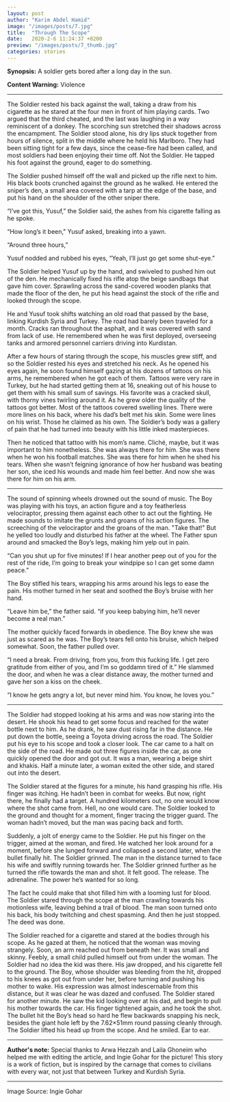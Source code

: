 ```yaml
---
layout: post
author: "Karim Abdel Hamid"
image: "/images/posts/7.jpg"
title:  "Through The Scope"
date:   2020-2-6 11:24:37 +0200
preview: "/images/posts/7_thumb.jpg"
categories: stories
---
```


**Synopsis:** A soldier gets bored after a long day in the sun.

**Content Warning:** Violence

---

The Soldier rested his back against the wall, taking a draw from his cigarette as he stared at the four men in front of him playing cards. Two argued that the third cheated, and the last was laughing in a way reminiscent of a donkey. The scorching sun stretched their shadows across the encampment. The Soldier stood alone, his dry lips stuck together from hours of silence, split in the middle where he held his Marlboro. They had been sitting tight for a few days, since the cease-fire had been called, and most soldiers had been enjoying their time off. Not the Soldier. He tapped his foot against the ground, eager to do something.

The Soldier pushed himself off the wall and picked up the rifle next to him. His black boots crunched against the ground as he walked. He entered the sniper’s den, a small area covered with a tarp at the edge of the base, and put his hand on the shoulder of the other sniper there.

“I’ve got this, Yusuf,” the Soldier said, the ashes from his cigarette falling as he spoke.

“How long’s it been," Yusuf asked, breaking into a yawn.

“Around three hours,” 

Yusuf nodded and rubbed his eyes, “Yeah, I’ll just go get some shut-eye.”

The Soldier helped Yusuf up by the hand, and swiveled to pushed him out of the den. He mechanically fixed his rifle atop the beige sandbags that gave him cover. Sprawling across the sand-covered wooden planks that made the floor of the den, he put his head against the stock of the rifle and looked through the scope.

He and Yusuf took shifts watching an old road that passed by the base, linking Kurdish Syria and Turkey. The road had barely been traveled for a month. Cracks ran throughout the asphalt, and it was covered with sand from lack of use. He remembered when he was first deployed, overseeing tanks and armored personnel carriers driving into Kurdistan.

After a few hours of staring through the scope, his muscles grew stiff, and so the Soldier rested his eyes and stretched his neck. As he opened his eyes again, he soon found himself gazing at his dozens of tattoos on his arms, he remembered when he got each of them. Tattoos were very rare in Turkey, but he had started getting them at 16, sneaking out of his house to get them with his small sum of savings. His favorite was a cracked skull, with thorny vines twirling around it. As he grew older the quality of the tattoos got better. Most of the tattoos covered swelling lines. There were more lines on his back, where his dad’s belt met his skin. Some were lines on his wrist. Those he claimed as his own. The Soldier’s body was a gallery of pain that he had turned into beauty with his little inked masterpieces.

Then he noticed that tattoo with his mom’s name. Cliché, maybe, but it was important to him nonetheless. She was always there for him. She was there when he won his football matches. She was there for him when he shed his tears. When she wasn’t feigning ignorance of how her husband was beating her son, she iced his wounds and made him feel better.  And now she was there for him on his arm.

---

The sound of spinning wheels drowned out the sound of music. The Boy was playing with his toys, an action figure and a toy featherless velociraptor, pressing them against each other to act out the fighting. He made sounds to imitate the grunts and groans of his action figures. The screeching of the velociraptor and the groans of the man. "Take that!" But he yelled too loudly and disturbed his father at the wheel. The Father spun around and smacked the Boy’s legs, making him yelp out in pain.

“Can you shut up for five minutes! If I hear another peep out of you for the rest of the ride, I’m going to break your windpipe so I can get some damn peace.”

The Boy stifled his tears, wrapping his arms around his legs to ease the pain. His mother turned in her seat and soothed the Boy’s bruise with her hand.

“Leave him be,” the father said. “if you keep babying him, he’ll never become a real man.”

The mother quickly faced forwards in obedience. The Boy knew she was just as scared as he was. The Boy’s tears fell onto his bruise, which helped somewhat. Soon, the father pulled over.

“I need a break. From driving, from you, from this fucking life. I get zero gratitude from either of you, and I’m so goddamn tired of it.” He slammed the door, and when he was a clear distance away, the mother turned and gave her son a kiss on the cheek.

“I know he gets angry a lot, but never mind him. You know, he loves you.”

---

The Soldier had stopped looking at his arms and was now staring into the desert. He shook his head to get some focus and reached for the water bottle next to him. As he drank, he saw dust rising far in the distance. He put down the bottle, seeing a Toyota driving across the road. The Soldier put his eye to his scope and took a closer look. The car came to a halt on the side of the road. He made out three figures inside the car, as one quickly opened the door and got out. It was a man, wearing a beige shirt and khakis. Half a minute later, a woman exited the other side, and stared out into the desert.

The Soldier stared at the figures for a minute, his hand grasping his rifle. His finger was itching. He hadn’t been in combat for weeks. But now, right there, he finally had a target. A hundred kilometers out, no one would know where the shot came from. Hell, no one would care. The Soldier looked to the ground and thought for a moment, finger tracing the trigger guard. The woman hadn’t moved, but the man was pacing back and forth.

Suddenly, a jolt of energy came to the Soldier. He put his finger on the trigger, aimed at the woman, and fired. He watched her look around for a moment, before she lunged forward and collapsed a second later, when the bullet finally hit. The Soldier grinned. The man in the distance turned to face his wife and swiftly running towards her. The Soldier grinned further as he turned the rifle towards the man and shot. It felt good. The release. The adrenaline. The power he’s wanted for so long.

The fact he could make that shot filled him with a looming lust for blood. The Soldier stared through the scope at the man crawling towards his motionless wife, leaving behind a trail of blood. The man soon turned onto his back, his body twitching and chest spasming. And then he just stopped. The deed was done.

The Soldier reached for a cigarette and stared at the bodies through his scope. As he gazed at them, he noticed that the woman was moving strangely. Soon, an arm reached out from beneath her. It was small and skinny. Feebly, a small child pulled himself out from under the woman. The Soldier had no idea the kid was there. His jaw dropped, and his cigarette fell to the ground. The Boy, whose shoulder was bleeding from the hit, dropped to his knees as got out from under her, before turning and pushing his mother to wake. His expression was almost indescernable from this distance, but it was clear he was dazed and confused. The Soldier stared for another minute. He saw the kid looking over at his dad, and begin to pull his mother towards the car. His finger tightened again, and he took the shot. The bullet hit the Boy’s head so hard he flew backwards snapping his neck, besides the giant hole left by the 7.62×51mm round passing cleanly through. The Soldier lifted his head up from the scope. And he smiled. Ear to ear.

---

**Author's note:** Special thanks to Arwa Hezzah and Laila Ghoneim who helped me with editing the article, and Ingie Gohar for the picture! This story is a work of fiction, but is inspired by the carnage that comes to civilians with every war, not just that between Turkey and Kurdish Syria.

---

Image Source: Ingie Gohar